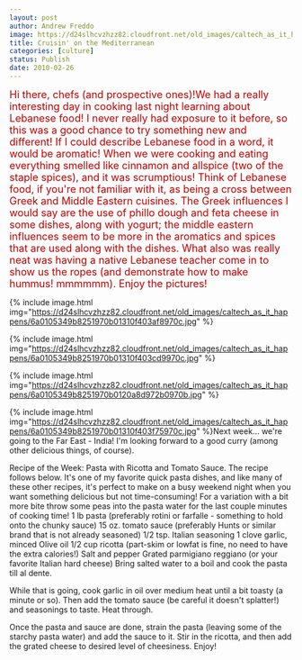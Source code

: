 ```yaml
---
layout: post
author: Andrew Freddo
image: https://d24slhcvzhzz82.cloudfront.net/old_images/caltech_as_it_happens/6a0105349b8251970b01310f403a36970c.jpg
title: Cruisin' on the Mediterranean
categories: [culture]
status: Publish
date: 2010-02-26
---
```


<span style="color: #c00000; font-size: 18px;">Hi there, chefs (and prospective ones)!We had a really interesting day in cooking last night learning about Lebanese food! I never really had exposure to it before, so this was a good chance to try something new and different! If I could describe Lebanese food in a word, it would be aromatic! When we were cooking and eating everything smelled like cinnamon and allspice (two of the staple spices), and it was scrumptious!
Think of Lebanese food, if you're not familiar with it, as being a cross between Greek and Middle Eastern cuisines. The Greek influences I would say are the use of phillo dough and feta cheese in some dishes, along with yogurt; the middle eastern influences seem to be more in the aromatics and spices that are used along with the dishes. What also was really neat was having a native Lebanese teacher come in to show us the ropes (and demonstrate how to make hummus! mmmmmm). Enjoy the pictures!


{% include image.html img="https://d24slhcvzhzz82.cloudfront.net/old_images/caltech_as_it_happens/6a0105349b8251970b01310f403af8970c.jpg" %}

{% include image.html img="https://d24slhcvzhzz82.cloudfront.net/old_images/caltech_as_it_happens/6a0105349b8251970b01310f403cd9970c.jpg" %}

{% include image.html img="https://d24slhcvzhzz82.cloudfront.net/old_images/caltech_as_it_happens/6a0105349b8251970b0120a8d972b0970b.jpg" %}

{% include image.html img="https://d24slhcvzhzz82.cloudfront.net/old_images/caltech_as_it_happens/6a0105349b8251970b01310f403f75970c.jpg" %}Next week... we're going to the Far East - India! I'm looking forward to a good curry (among other delicious things, of course).

Recipe of the Week: Pasta with Ricotta and Tomato Sauce. The recipe follows below. It's one of my favorite quick pasta dishes, and like many of these other recipes, it's perfect to make on a busy weekend night when you want something delicious but not time-consuming! For a variation with a bit more bite throw some peas into the pasta water for the last couple minutes of cooking time!
1 lb pasta (preferably rotini or farfalle - something to hold onto the chunky sauce)
15 oz. tomato sauce (preferably Hunts or similar brand that is not already seasoned)
1/2 tsp. Italian seasoning
1 clove garlic, minced
Olive oil
1/2 cup ricotta (part-skim or lowfat is fine, no need to have the extra calories!)
Salt and pepper
Grated parmigiano reggiano (or your favorite Italian hard cheese)
Bring salted water to a boil and cook the pasta till al dente.

While that is going, cook garlic in oil over medium heat until a bit toasty (a minute or so). Then add the tomato sauce (be careful it doesn't splatter!) and seasonings to taste. Heat through.

Once the pasta and sauce are done, strain the pasta (leaving some of the starchy pasta water) and add the sauce to it. Stir in the ricotta, and then add the grated cheese to desired level of cheesiness. Enjoy!
